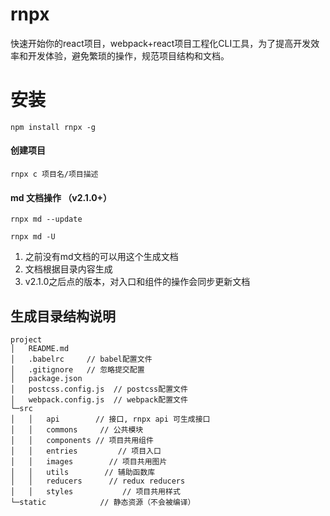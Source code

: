 # rnpx
快速开始你的react项目，webpack+react项目工程化CLI工具，为了提高开发效率和开发体验，避免繁琐的操作，规范项目结构和文档。

# 安装
```
npm install rnpx -g
```
#### 创建项目
```node
rnpx c 项目名/项目描述
```

#### md 文档操作 （v2.1.0+）

```node
rnpx md --update
```
```node
rnpx md -U
```

1. 之前没有md文档的可以用这个生成文档
2. 文档根据目录内容生成
3. v2.1.0之后点的版本，对入口和组件的操作会同步更新文档

## 生成目录结构说明
```node
project
│   README.md
│   .babelrc     // babel配置文件
│   .gitignore   // 忽略提交配置
│   package.json  
│   postcss.config.js  // postcss配置文件
│   webpack.config.js  // webpack配置文件
└─src
│   │   api        // 接口, rnpx api 可生成接口
│   │   commons     // 公共模块
│   │   components // 项目共用组件
│   │   entries         // 项目入口
│   │   images        // 项目共用图片
│   │   utils        // 辅助函数库
│   │   reducers      // redux reducers
│   │   styles           // 项目共用样式
└─static            // 静态资源（不会被编译）
```
